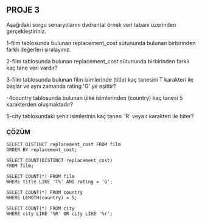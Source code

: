 ## PROJE 3

Aşağıdaki sorgu senaryolarını dvdrental örnek veri tabanı üzerinden gerçekleştiriniz.

1-film tablosunda bulunan replacement_cost sütununda bulunan birbirinden farklı değerleri sıralayınız.

2-film tablosunda bulunan replacement_cost sütununda birbirinden farklı kaç tane veri vardır?

3-film tablosunda bulunan film isimlerinde (title) kaç tanesini T karakteri ile başlar ve aynı zamanda rating 'G' ye eşittir?

-4country tablosunda bulunan ülke isimlerinden (country) kaç tanesi 5 karakterden oluşmaktadır?

5-city tablosundaki şehir isimlerinin kaç tanesi 'R' veya r karakteri ile biter?

### ÇÖZÜM

```
SELECT DISTINCT replacement_cost FROM film 
ORDER BY replacement_cost;

SELECT COUNT(DISTINCT replacement_cost) 
FROM film;

SELECT COUNT(*) FROM film 
WHERE title LIKE 'T%' AND rating = 'G';

SELECT COUNT(*) FROM country 
WHERE LENGTH(country) = 5;

SELECT COUNT(*) FROM city 
WHERE city LIKE '%R' OR city LIKE '%r';
```
